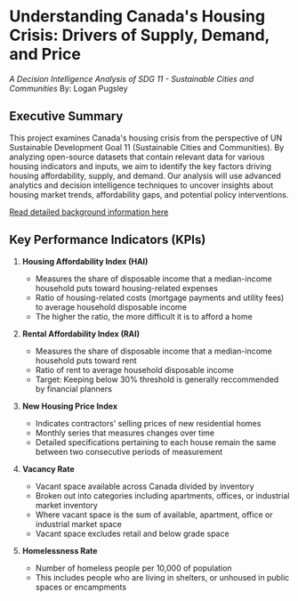 # Understanding Canada's Housing Crisis: Drivers of Supply, Demand, and Price

*A Decision Intelligence Analysis of SDG 11 - Sustainable Cities and Communities*
By: Logan Pugsley

## Executive Summary

This project examines Canada's housing crisis from the perspective of UN Sustainable Development Goal 11 (Sustainable Cities and Communities). By analyzing open-source datasets that contain relevant data for various housing indicators and inputs, we aim to identify the key factors driving housing affordability, supply, and demand. Our analysis will use advanced analytics and decision intelligence techniques to uncover insights about housing market trends, affordability gaps, and potential policy interventions.

[Read detailed background information here](Background.md)

## Key Performance Indicators (KPIs)

1. **Housing Affordability Index (HAI)**

   - Measures the share of disposable income that a median-income household puts toward housing-related expenses
   - Ratio of housing-related costs (mortgage payments and utility fees) to average household disposable income
   - The higher the ratio, the more difficult it is to afford a home
2. **Rental Affordability Index (RAI)**

   - Measures the share of disposable income that a median-income household puts toward rent
   - Ratio of rent to average household disposable income
   - Target: Keeping below 30% threshold is generally reccommended by financial planners
3. **New Housing Price Index**

   - Indicates contractors' selling prices of new residential homes
   - Monthly series that measures changes over time
   - Detailed specifications pertaining to each house remain the same between two consecutive periods of measurement
4. **Vacancy Rate**

   - Vacant space available across Canada divided by inventory
   - Broken out into categories including apartments, offices, or industrial market inventory
   - Where vacant space is the sum of available, apartment, office or industrial market space
   - Vacant space excludes retail and below grade space
5. **Homelessness Rate**

   - Number of homeless people per 10,000 of population
   - This includes people who are living in shelters, or unhoused in public spaces or encampments
